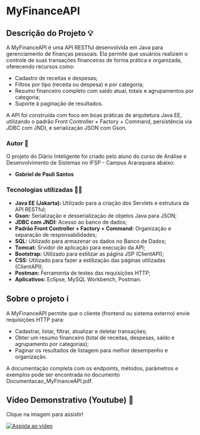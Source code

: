 # MyFinanceAPI

## Descrição do Projeto 💡

A MyFinanceAPI é uma API RESTful desenvolvida em Java para gerenciamento de finanças pessoais. Ela permite que usuários realizem o controle de suas transações financeiras de forma prática e organizada, oferecendo recursos como:

- Cadastro de receitas e despesas;
- Filtros por tipo (receita ou despesa) e por categoria;
- Resumo financeiro completo com saldo atual, totais e agrupamentos por categoria;
- Suporte à paginação de resultados.

A API foi construída com foco em boas práticas de arquitetura Java EE, utilizando o padrão Front Controller + Factory + Command, persistência via JDBC com JNDI, e serialização JSON com Gson.

### Autor 👤

O projeto do Diário Inteligente foi criado pelo aluno do curso de Análise e Desenvolvimento de Sistemas no IFSP - Campus Araraquara abaixo:
- **Gabriel de Pauli Santos**

### Tecnologias utilizadas 👩‍💻

- **Java EE (Jakarta):** Utilizado para a criação dos Servlets e estrutura da API RESTful;
- **Gson:** Serialização e desserialização de objetos Java para JSON;
- **JDBC com JNDI:** Acesso ao banco de dados;
- **Padrão Front Controller + Factory + Command:** Organização e separação de responsabilidades;
- **SQL:** Utilizado para armazenar os dados no Banco de Dados;
- **Tomcat:** Srvidor de aplicação para execução da API;
- **Bootstrap:** Utilizado para estilizar as página JSP (ClientAPI);
- **CSS:** Utilizado para fazer a estilização das páginas utilizadas (ClientAPI);
- **Postman:** Ferramenta de testes das requisições HTTP;
- **Aplicativos:** Eclipse, MySQL Workbench, Postman.

## Sobre o projeto ℹ️

A MyFinanceAPI permite que o cliente (frontend ou sistema externo) envie requisições HTTP para:

- Cadastrar, listar, filtrar, atualizar e deletar transações;
- Obter um resumo financeiro (total de receitas, despesas, saldo e agrupamento por categorias);
- Paginar os resultados de listagem para melhor desempenho e organização.
  
A documentação completa com os endpoints, métodos, parâmetros e exemplos pode ser encontrada no documento Documentacao_MyFinanceAPI.pdf.

## Vídeo Demonstrativo (Youtube) 🎥

Clique na imagem para assistir!

[![Assista ao vídeo](https://img.youtube.com/vi/G6K-r6ayrNA/maxresdefault.jpg)](https://youtu.be/G6K-r6ayrNA)
